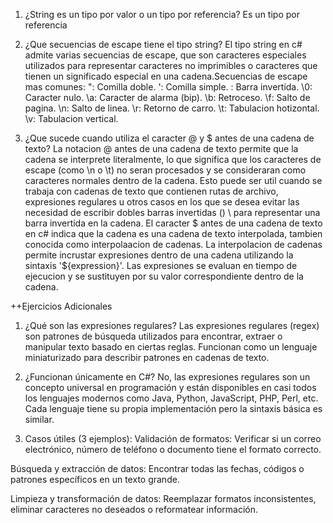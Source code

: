 1) ¿String es un tipo por valor o un tipo por referencia?
Es un tipo por referencia

2) ¿Que secuencias de escape tiene el tipo string?
El tipo string en c# admite varias secuencias de escape, que son caracteres especiales utilizados para representar caracteres no imprimibles o caracteres que tienen un significado especial en una cadena.Secuencias de escape mas comunes: ": Comilla doble. ': Comilla simple. : Barra invertida. \0: Caracter nulo. \a: Caracter de alarma (bip). \b: Retroceso. \f: Salto de pagina. \n: Salto de linea. \r: Retorno de carro. \t: Tabulacion hotizontal. \v: Tabulacion vertical.

3) ¿Que sucede cuando utiliza el caracter @ y $ antes de una cadena de texto? 
La notacion @ antes de una cadena de texto permite que la cadena se interprete literalmente, lo que significa que los caracteres de escape (como \n o \t) no seran procesados y se consideraran como caracteres normales dentro de la cadena. Esto puede ser util cuando se trabaja con cadenas de texto que contienen rutas de archivo, expresiones regulares u otros casos en los que se desea evitar las necesidad de escribir dobles barras invertidas () \ para representar una barra invertida en la cadena. El caracter $ antes de una cadena de texto en c# indica que la cadena es una cadena de texto interpolada, tambien conocida como interpolaacion de cadenas. La interpolacion de cadenas permite incrustar expresiones dentro de una cadena utilizando la sintaxis '${expression}'. Las expresiones se evaluan en tiempo de ejecucion y se sustituyen por su valor correspondiente dentro de la cadena.

++Ejercicios Adicionales  
1) ¿Qué son las expresiones regulares?
Las expresiones regulares (regex) son patrones de búsqueda utilizados para encontrar, extraer o manipular texto basado en ciertas reglas. Funcionan como un lenguaje miniaturizado para describir patrones en cadenas de texto.

2) ¿Funcionan únicamente en C#?
No, las expresiones regulares son un concepto universal en programación y están disponibles en casi todos los lenguajes modernos como Java, Python, JavaScript, PHP, Perl, etc. Cada lenguaje tiene su propia implementación pero la sintaxis básica es similar.

3) Casos útiles (3 ejemplos):
Validación de formatos: Verificar si un correo electrónico, número de teléfono o documento tiene el formato correcto.

Búsqueda y extracción de datos: Encontrar todas las fechas, códigos o patrones específicos en un texto grande.

Limpieza y transformación de datos: Reemplazar formatos inconsistentes, eliminar caracteres no deseados o reformatear información.